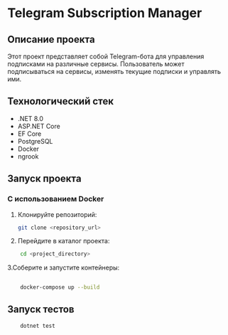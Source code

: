 ﻿# Telegram Subscription Manager

## Описание проекта
Этот проект представляет собой Telegram-бота для управления подписками на различные сервисы. Пользователь может подписываться на сервисы, изменять текущие подписки и управлять ими.

## Технологический стек
- .NET 8.0
- ASP.NET Core
- EF Core
- PostgreSQL
- Docker
- ngrook

## Запуск проекта

### С использованием Docker
1. Клонируйте репозиторий:
   ```bash
   git clone <repository_url>
2. Перейдите в каталог проекта:
```bash
	cd <project_directory>

```
3.Соберите и запустите контейнеры:
```bash
	
	docker-compose up --build
```

## Запуск тестов

```bash
	dotnet test
```